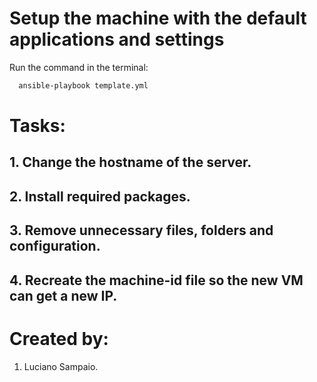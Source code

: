 # Setup the machine with the default applications and settings

Run the command in the terminal:
```bash
  ansible-playbook template.yml
```

# Tasks:

## 1. Change the hostname of the server.

## 2. Install required packages.

## 3. Remove unnecessary files, folders and configuration.

## 4. Recreate the machine-id file so the new VM can get a new IP.

# Created by: 

1. Luciano Sampaio.
